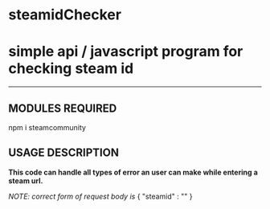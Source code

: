 # steamidChecker
<h1>simple api / javascript program for checking steam id</h1>
<hr>
<h2>MODULES REQUIRED</h2>

npm i steamcommunity

<h2>USAGE DESCRIPTION</h2>

<b>This code can handle all types of error an user can make while entering a steam url.</b>

<i>NOTE: correct form of request body is</i>
{
  "steamid" : "<steam-url>"
}
